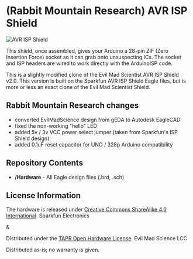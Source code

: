 (Rabbit Mountain Research) AVR ISP Shield
========================

![AVR ISP Shield](https://www.bananarobotics.com/shop/image/cache/data/sku/BR/0/1/0/1/7/BR010171-Evil-Mad-Science-ISP-Arduino-Shield-Kit/Evil-Mad-Science-ISP-Arduino-Shield-Kit-600x600.jpg)

This shield, once assembled, gives your Arduino a 28-pin ZIF (Zero Insertion Force) socket so it can grab onto unsuspecting ICs. 
The socket and ISP headers are wired to work directly with the ArduinoISP code.

This is a slightly modified clone of the Evil Mad Scientist AVR ISP Shield v2.0. This version is built on the Sparkfun AVR ISP Shield Eagle files, but is more or less an exact clone of the Evil Mad Scientist Shield.

Rabbit Mountain Research changes
-------------------
* converted EvilMadScience design from gEDA to Autodesk EagleCAD
* fixed the non-working "hello" LED
* added 5v / 3v VCC power select jumper (taken from Sparkfun's ISP Shield design)
* added 0.1uF reset capacitor for UNO / 328p Arduino compatibility

Repository Contents
-------------------
* **/Hardware** - All Eagle design files (.brd, .sch)

License Information
-------------------
The hardware is released under [Creative Commons ShareAlike 4.0 International](https://creativecommons.org/licenses/by-sa/4.0/).
Sparkfun Electronics

&

Distributed under the [TAPR Open Hardware License](www.tapr.org/OHL).
Evil Mad Science LCC

Distributed as-is; no warranty is given.
